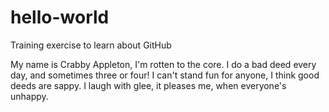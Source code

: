 # hello-world
Training exercise to learn about GitHub

My name is Crabby Appleton, I'm rotten to the core.
I do a bad deed every day, and sometimes three or four!
I can't stand fun for anyone, I think good deeds are sappy.
I laugh with glee, it pleases me, when everyone's unhappy.
